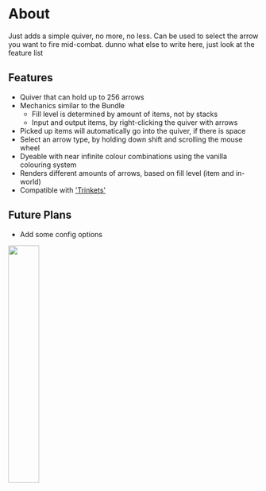 # About
Just adds a simple quiver, no more, no less.
Can be used to select the arrow you want to fire mid-combat.
dunno what else to write here, just look at the feature list

## Features
- Quiver that can hold up to 256 arrows
- Mechanics similar to the Bundle
  - Fill level is determined by amount of items, not by stacks
  - Input and output items, by right-clicking the quiver with arrows
- Picked up items will automatically go into the quiver, if there is space
- Select an arrow type, by holding down shift and scrolling the mouse wheel
- Dyeable with near infinite colour combinations using the vanilla colouring system
- Renders different amounts of arrows, based on fill level (item and in-world)
- Compatible with ['Trinkets'](https://modrinth.com/mod/trinkets)

## Future Plans
- Add some config options

[<img src="https://i.imgur.com/Ol1Tcf8.png" width="35%"/>](https://modrinth.com/mod/fabric-api/)